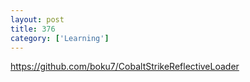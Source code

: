 ```yaml
---
layout: post
title: 376
category: ['Learning']
---
```


https://github.com/boku7/CobaltStrikeReflectiveLoader



